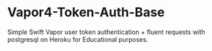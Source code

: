 # Vapor4-Token-Auth-Base
Simple Swift Vapor user token authentication + fluent requests with postgresql on Heroku for Educational purposes.

